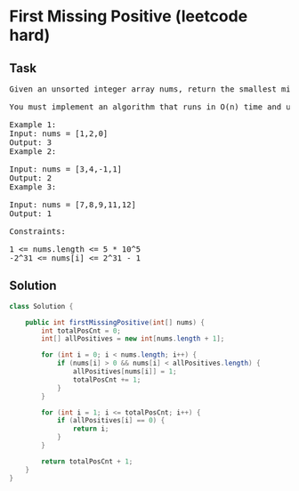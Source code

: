 # First Missing Positive (leetcode hard)

## Task

<pre>
Given an unsorted integer array nums, return the smallest missing positive integer.

You must implement an algorithm that runs in O(n) time and uses constant extra space.

Example 1:
Input: nums = [1,2,0]
Output: 3
Example 2:

Input: nums = [3,4,-1,1]
Output: 2
Example 3:

Input: nums = [7,8,9,11,12]
Output: 1

Constraints:

1 <= nums.length <= 5 * 10^5
-2^31 <= nums[i] <= 2^31 - 1
</pre>

## Solution

```java
class Solution {

    public int firstMissingPositive(int[] nums) {
        int totalPosCnt = 0;
        int[] allPositives = new int[nums.length + 1];

        for (int i = 0; i < nums.length; i++) {
            if (nums[i] > 0 && nums[i] < allPositives.length) {
                allPositives[nums[i]] = 1;
                totalPosCnt += 1;
            }
        }

        for (int i = 1; i <= totalPosCnt; i++) {
            if (allPositives[i] == 0) {
                return i;
            }
        }

        return totalPosCnt + 1;
    }
}
```
